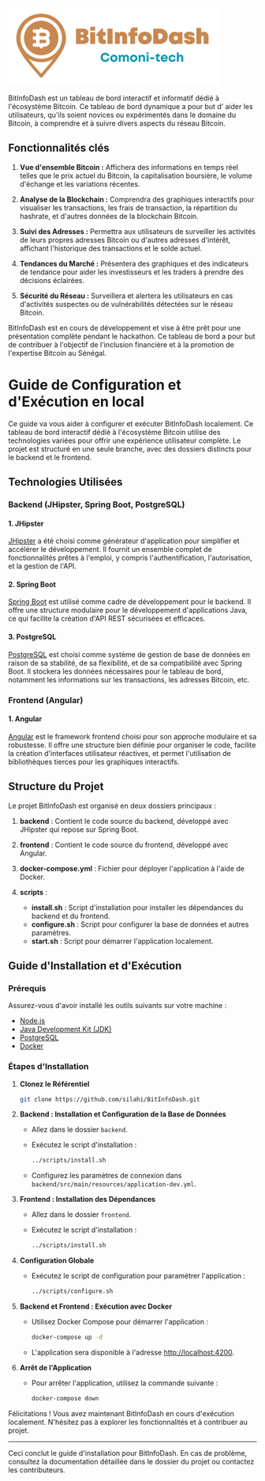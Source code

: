 ![Image description](images/BitInfoDash-logo.png)

BitInfoDash est un tableau de bord interactif et informatif dédié à l'écosystème Bitcoin. Ce tableau de bord dynamique a pour but d’ aider les utilisateurs, qu'ils soient novices ou expérimentés dans le domaine du Bitcoin, à comprendre et à suivre divers aspects du réseau Bitcoin.

## Fonctionnalités clés 

1. **Vue d'ensemble Bitcoin :** Affichera des informations en temps réel telles que le prix actuel du Bitcoin, la capitalisation boursière, le volume d'échange et les variations récentes.

2. **Analyse de la Blockchain :** Comprendra des graphiques interactifs pour visualiser les transactions, les frais de transaction, la répartition du hashrate, et d'autres données de la blockchain Bitcoin.

3. **Suivi des Adresses :** Permettra aux utilisateurs de surveiller les activités de leurs propres adresses Bitcoin ou d'autres adresses d'intérêt, affichant l'historique des transactions et le solde actuel.

4. **Tendances du Marché :** Présentera des graphiques et des indicateurs de tendance pour aider les investisseurs et les traders à prendre des décisions éclairées.

5. **Sécurité du Réseau :** Surveillera et alertera les utilisateurs en cas d'activités suspectes ou de vulnérabilités détectées sur le réseau Bitcoin.

BitInfoDash est en cours de développement et vise à être prêt pour une présentation complète pendant le hackathon. Ce tableau de bord a pour but de contribuer à l'objectif de l'inclusion financière et à la promotion de l'expertise Bitcoin au Sénégal.


# Guide de Configuration et d'Exécution en local

Ce guide va vous aider à configurer et exécuter BitInfoDash localement. Ce tableau de bord interactif dédié à l'écosystème Bitcoin utilise des technologies variées pour offrir une expérience utilisateur complète. Le projet est structuré en une seule branche, avec des dossiers distincts pour le backend et le frontend.

## Technologies Utilisées

### Backend (JHipster, Spring Boot, PostgreSQL)

#### 1. JHipster

[JHipster](https://www.jhipster.tech/) a été choisi comme générateur d'application pour simplifier et accélérer le développement. Il fournit un ensemble complet de fonctionnalités prêtes à l'emploi, y compris l'authentification, l'autorisation, et la gestion de l'API.

#### 2. Spring Boot

[Spring Boot](https://spring.io/projects/spring-boot) est utilisé comme cadre de développement pour le backend. Il offre une structure modulaire pour le développement d'applications Java, ce qui facilite la création d'API REST sécurisées et efficaces.

#### 3. PostgreSQL

[PostgreSQL](https://www.postgresql.org/) est choisi comme système de gestion de base de données en raison de sa stabilité, de sa flexibilité, et de sa compatibilité avec Spring Boot. Il stockera les données nécessaires pour le tableau de bord, notamment les informations sur les transactions, les adresses Bitcoin, etc.

### Frontend (Angular)

#### 1. Angular

[Angular](https://angular.io/) est le framework frontend choisi pour son approche modulaire et sa robustesse. Il offre une structure bien définie pour organiser le code, facilite la création d'interfaces utilisateur réactives, et permet l'utilisation de bibliothèques tierces pour les graphiques interactifs.

## Structure du Projet

Le projet BitInfoDash est organisé en deux dossiers principaux :

1. **backend** : Contient le code source du backend, développé avec JHipster qui repose sur Spring Boot.
   
2. **frontend** : Contient le code source du frontend, développé avec Angular.

3. **docker-compose.yml** : Fichier pour déployer l'application à l'aide de Docker.

4. **scripts** :
    - **install.sh** : Script d'installation pour installer les dépendances du backend et du frontend.
    - **configure.sh** : Script pour configurer la base de données et autres paramètres.
    - **start.sh** : Script pour démarrer l'application localement.

## Guide d'Installation et d'Exécution

### Prérequis

Assurez-vous d'avoir installé les outils suivants sur votre machine :

- [Node.js](https://nodejs.org/)
- [Java Development Kit (JDK)](https://www.oracle.com/java/technologies/javase-downloads.html)
- [PostgreSQL](https://www.postgresql.org/download/)
- [Docker](https://www.docker.com/get-started)

### Étapes d'Installation

1. **Clonez le Référentiel**

    ```bash
    git clone https://github.com/silahi/BitInfoDash.git
    ```

2. **Backend : Installation et Configuration de la Base de Données**

    - Allez dans le dossier `backend`.
    - Exécutez le script d'installation :

        ```bash
        ../scripts/install.sh
        ```

    - Configurez les paramètres de connexion dans `backend/src/main/resources/application-dev.yml`.

3. **Frontend : Installation des Dépendances**

    - Allez dans le dossier `frontend`.
    - Exécutez le script d'installation :

        ```bash
        ../scripts/install.sh
        ```

4. **Configuration Globale**

    - Exécutez le script de configuration pour paramétrer l'application :

        ```bash
        ../scripts/configure.sh
        ```

5. **Backend et Frontend : Exécution avec Docker**

    - Utilisez Docker Compose pour démarrer l'application :

        ```bash
        docker-compose up -d
        ```

    - L'application sera disponible à l'adresse [http://localhost:4200](http://localhost:4200).

6. **Arrêt de l'Application**

    - Pour arrêter l'application, utilisez la commande suivante :

        ```bash
        docker-compose down
        ```

Félicitations ! Vous avez maintenant BitInfoDash en cours d'exécution localement. N'hésitez pas à explorer les fonctionnalités et à contribuer au projet.

---

Ceci conclut le guide d'installation pour BitInfoDash. En cas de problème, consultez la documentation détaillée dans le dossier du projet ou contactez les contributeurs.